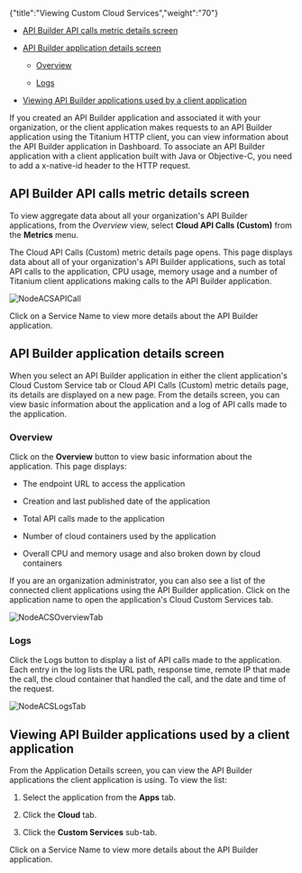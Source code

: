 {"title":"Viewing Custom Cloud Services","weight":"70"} 

*   [API Builder API calls metric details screen](#APIBuilderAPIcallsmetricdetailsscreen)
    
*   [API Builder application details screen](#APIBuilderapplicationdetailsscreen)
    
    *   [Overview](#Overview)
        
    *   [Logs](#Logs)
        
*   [Viewing API Builder applications used by a client application](#ViewingAPIBuilderapplicationsusedbyaclientapplication)
    

If you created an API Builder application and associated it with your organization, or the client application makes requests to an API Builder application using the Titanium HTTP client, you can view information about the API Builder application in Dashboard. To associate an API Builder application with a client application built with Java or Objective-C, you need to add a x-native-id header to the HTTP request.

## API Builder API calls metric details screen

To view aggregate data about all your organization's API Builder applications, from the _Overview_ view, select **Cloud API Calls (Custom)** from the **Metrics** menu.

The Cloud API Calls (Custom) metric details page opens. This page displays data about all of your organization's API Builder applications, such as total API calls to the application, CPU usage, memory usage and a number of Titanium client applications making calls to the API Builder application.

![NodeACSAPICall](/Images/appc/download/attachments/43298788/NodeACSAPICall.png)

Click on a Service Name to view more details about the API Builder application.

## API Builder application details screen

When you select an API Builder application in either the client application's Cloud Custom Service tab or Cloud API Calls (Custom) metric details page, its details are displayed on a new page. From the details screen, you can view basic information about the application and a log of API calls made to the application.

### Overview

Click on the **Overview** button to view basic information about the application. This page displays:

*   The endpoint URL to access the application
    
*   Creation and last published date of the application
    
*   Total API calls made to the application
    
*   Number of cloud containers used by the application
    
*   Overall CPU and memory usage and also broken down by cloud containers
    

If you are an organization administrator, you can also see a list of the connected client applications using the API Builder application. Click on the application name to open the application's Cloud Custom Services tab.

![NodeACSOverviewTab](/Images/appc/download/attachments/43298788/NodeACSOverviewTab.png)

### Logs

Click the Logs button to display a list of API calls made to the application. Each entry in the log lists the URL path, response time, remote IP that made the call, the cloud container that handled the call, and the date and time of the request.

![NodeACSLogsTab](/Images/appc/download/attachments/43298788/NodeACSLogsTab.png)

## Viewing API Builder applications used by a client application

From the Application Details screen, you can view the API Builder applications the client application is using. To view the list:

1.  Select the application from the **Apps** tab.
    
2.  Click the **Cloud** tab.
    
3.  Click the **Custom Services** sub-tab.
    

Click on a Service Name to view more details about the API Builder application.